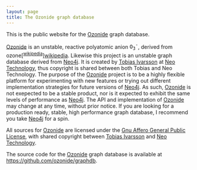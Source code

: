 ```yaml
---
layout: page
title: The Ozonide graph database
---
```


This is the public website for the [Ozonide][] graph database.

[Ozonide][]    is    an    unstable,   reactive    polyatomic    anion
<tt>O<sub>3</sub><sup>-</sup></tt>,            derived            from
ozone[<sup>[wikipedia]</sup>][wikipedia].  Likewise this project is an
unstable  graph database  derived from  [Neo4j][].  It  is  created by
[Tobias Ivarsson][tobias] at [Neo Technology][neotech], thus copyright
is shared between both Tobias  and Neo Technology.  The purpose of the
[Ozonide][]  project   is  to  be  a  highly   flexible  platform  for
experimenting with new features or trying out different implementation
strategies for  future versions of [Neo4j][]. As  such, [Ozonide][] is
not exepected  to be a stable  product, nor is it  expected to exhibit
the   same  levels  of   performance  as   [Neo4j][].   The   API  and
implementation of  [Ozonide][] may change  at any time,  without prior
notice.   If you  are looking  for  a production  ready, stable,  high
performance graph database, I recommend you take [Neo4j][] for a spin.

All sources for [Ozonide][] are licensed under the [Gnu Affero General
Public   License][AGPL],  with   shared   copyright  between   [Tobias
Ivarsson][tobias] and [Neo Technology][neotech].

The source  code for  the [Ozonide][] graph  database is  available at
<https://github.com/ozonide/graphdb>.

[Neo4j]: http://neo4j.org/
[Ozonide]: http://www.ozonide.org/
[wikipedia]: http://en.wikipedia.org/wiki/Ozonide
[tobias]: http://www.thobe.org/
[neotech]: http://neotechnology.com/
[AGPL]: http://www.gnu.org/licenses/agpl.html
